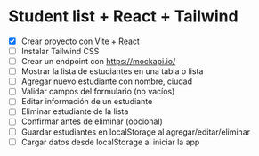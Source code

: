 # Student list + React + Tailwind

* [x] Crear proyecto con Vite + React
* [ ] Instalar Tailwind CSS
* [ ] Crear un endpoint con https://mockapi.io/
* [ ] Mostrar la lista de estudiantes en una tabla o lista
* [ ] Agregar nuevo estudiante con nombre, ciudad
* [ ] Validar campos del formulario (no vacíos)
* [ ] Editar información de un estudiante
* [ ] Eliminar estudiante de la lista
* [ ] Confirmar antes de eliminar (opcional)
* [ ] Guardar estudiantes en localStorage al agregar/editar/eliminar
* [ ] Cargar datos desde localStorage al iniciar la app